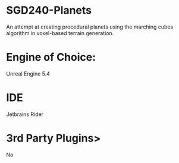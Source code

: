 # SGD240-Planets
An attempt at creating procedural planets using the marching cubes algorithm in voxel-based terrain generation.

# Engine of Choice:
Unreal Engine 5.4

# IDE
Jetbrains Rider

# 3rd Party Plugins>
No
